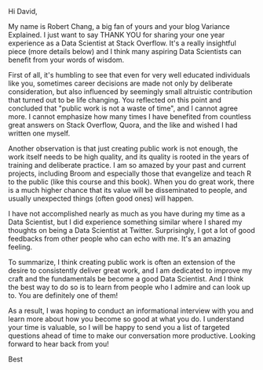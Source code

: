 Hi David, 

My name is Robert Chang, a big fan of yours and your blog Variance Explained. I just want to say THANK YOU for sharing your one year experience as a Data Scientist at Stack Overflow. It's a really insightful piece (more details below) and I think many aspiring Data Scientists can benefit from your words of wisdom.

First of all, it's humbling to see that even for very well educated individuals like you, sometimes career decisions are made not only by deliberate consideration, but also influenced by seemingly small altruistic contribution that turned out to be life changing. You reflected on this point and concluded that "public work is not a waste of time", and I cannot agree more. I cannot emphasize how many times I have benefited from countless great answers on Stack Overflow, Quora, and the like and wished I had written one myself.

Another observation is that just creating public work is not enough, the work itself needs to be high quality, and its quality is rooted in the years of training and deliberate practice. I am so amazed by your past and current projects, including Broom and especially those that evangelize and teach R to the public (like this course and this book). When you do great work, there is a much higher chance that its value will be disseminated to people, and usually unexpected things (often good ones) will happen.

I have not accomplished nearly as much as you have during my time as a Data Scientist, but I did experience something similar where I shared my thoughts on being a Data Scientist at Twitter. Surprisingly, I got a lot of good feedbacks from other people who can echo with me. It's an amazing feeling.

To summarize, I think creating public work is often an extension of the desire to consistently deliver great work, and I am dedicated to improve my craft and the fundamentals be become a good Data Scientist. And I think the best way to do so is to learn from people who I admire and can look up to. You are definitely one of them! 

As a result, I was hoping to conduct an informational interview with you and learn more
about how you become so good at what you do. I understand your time is valuable, so I will be happy to send you a list of targeted questions ahead of time to make our conversation more productive. Looking forward to hear back from you!

Best

